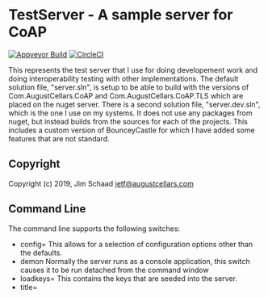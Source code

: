 # TestServer - A sample server for CoAP

[![Appveyor Build](https://ci.appveyor.com/api/projects/status/github/Com-AugustCellars/TestServer?svg=true)](https://ci.appveyor.com/project/jimsch/TestServer)
[![CircleCI](https://circleci.com/gh/Com-AugustCellars/TestServer.svg?style=svg)](https://circleci.com/gh/Com-AugustCellars/TestServer)

This represents the test server that I use for doing developement work and doing interoperability testing with other implementations.
The default solution file, "server.sln", is setup to be able to build with the versions of Com.AugustCellars.CoAP and Com.AugustCellars.CoAP.TLS which are placed on the nuget server.
There is a second solution file, "server.dev.sln", which is the one I use on my systems.
It does not use any packages from nuget, but instead builds from the sources for each of the projects.
This includes a custom version of BounceyCastle for which I have added some features that are not standard.

## Copyright

Copyright (c) 2019, Jim Schaad <ietf@augustcellars.com>

## Command Line

The command line supports the following switches:

* config=<config file>
  This allows for a selection of configuration options other than the defaults.
* demon
  Normally the server runs as a console application, this switch causes it to be run detached from the command window
* loadkeys=<key file>
  This contains the keys that are seeded into the server.
* title=<title string>
  Allows for a title to be set on the console window
* ipaddress=<address>
  Change the address on which the server is to be run
* ipAddr
  An alias for ipaddress

Some command line options are not picked up because the conversion to the new option parser is not finished.

## Default Setup

